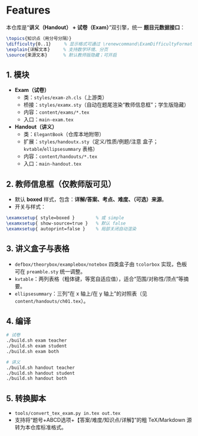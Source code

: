 # Features

本仓库是“**讲义（Handout） + 试卷（Exam）**”双引擎，统一 **题目元数据接口**：
```tex
\topics{知识点（用分号分隔）}
\difficulty{0..1}     % 显示格式可通过 \renewcommand\ExamDifficultyFormat 定制
\explain{详解文本}     % 支持数学环境、分页
\source{来源文本}      % 默认教师版隐藏；可开启
```

## 1. 模块
- **Exam（试卷）**
  - 类：`styles/exam-zh.cls`（上游类）
  - 桥接：`styles/examx.sty`（自动在题尾渲染“教师信息框”；学生版隐藏）
  - 内容：`content/exams/*.tex`
  - 入口：`main-exam.tex`
- **Handout（讲义）**
  - 类：`ElegantBook`（仓库本地附带）
  - 扩展：`styles/handoutx.sty`（定义/性质/例题/注意 盒子；`kvtable`/`ellipsesummary` 表格）
  - 内容：`content/handouts/*.tex`
  - 入口：`main-handout.tex`

## 2. 教师信息框（仅教师版可见）
- 默认 **boxed** 样式，包含：**详解/答案、考点、难度、（可选）来源**。
- 开关与样式：
```tex
\examxsetup{ style=boxed }        % 或 simple
\examxsetup{ show-source=true }   % 默认 false
\examxsetup{ autoprint=false }    % 局部关闭自动渲染
```

## 3. 讲义盒子与表格
- `defbox/theorybox/examplebox/notebox` 四类盒子由 `tcolorbox` 实现，色板可在 `preamble.sty` 统一调整。
- `kvtable`：两列表格（粗体键，等宽自适应值），适合“范围/对称性/顶点”等摘要。
- `ellipsesummary`：三列“在 x 轴上/在 y 轴上”的对照表（见 `content/handouts/ch01.tex`）。

## 4. 编译
```bash
# 试卷
./build.sh exam teacher
./build.sh exam student
./build.sh exam both

# 讲义
./build.sh handout teacher
./build.sh handout student
./build.sh handout both
```

## 5. 转换脚本
- `tools/convert_tex_exam.py in.tex out.tex`
- 支持将“题号+ABCD选项+【答案/难度/知识点/详解】”的粗 TeX/Markdown 源转为本仓库标准格式。
```